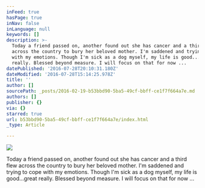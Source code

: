 ```yaml
---
inFeed: true
hasPage: true
inNav: false
inLanguage: null
keywords: []
description: >-
  Today a friend passed on, another found out she has cancer and a third flew
  across the country to bury her beloved mother. I'm saddened and trying to cope
  with my emotions. Though I'm sick as a dog myself, my life is good...great
  really. Blessed beyond measure. I will focus on that for now ...
datePublished: '2016-07-28T20:10:31.180Z'
dateModified: '2016-07-28T15:14:25.978Z'
title: ''
author: []
sourcePath: _posts/2016-02-19-b53bbd90-5ba5-49cf-bbff-ce1f7f664a7e.md
authors: []
publisher: {}
via: {}
starred: true
url: b53bbd90-5ba5-49cf-bbff-ce1f7f664a7e/index.html
_type: Article

---
```

![](https://the-grid-user-content.s3-us-west-2.amazonaws.com/f00d10ba-ac76-4e1e-be61-353b644b5277.jpg)

Today a friend passed on, another found out she has cancer and a third flew across the country to bury her beloved mother. I'm saddened and trying to cope with my emotions. Though I'm sick as a dog myself, my life is good...great really. Blessed beyond measure. I will focus on that for now ...